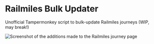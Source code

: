 # Railmiles Bulk Updater
Unofficial Tampermonkey script to bulk-update Railmiles journeys (WIP, may break!)

![Screenshot of the additions made to the Railmiles journey page](https://github.com/itsmeimtom/rm-bulk/assets/14424577/83bc97ad-e0e6-45a7-ad75-1a9e0d1febb7)
